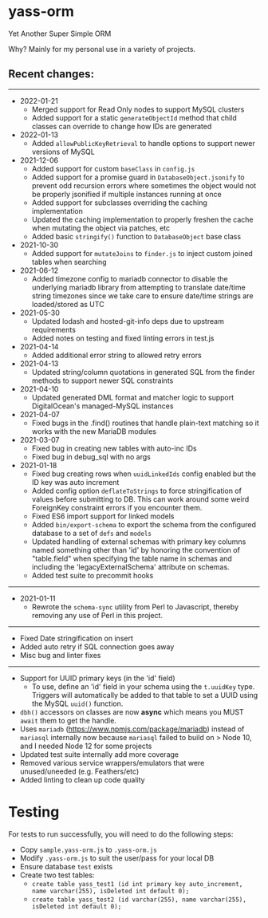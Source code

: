 # yass-orm
Yet Another Super Simple ORM

Why? Mainly for my personal use in a variety of projects.

## Recent changes:
----
* 2022-01-21
	* Merged support for Read Only nodes to support MySQL clusters
	* Added support for a static `generateObjectId` method that child classes can override to change how IDs are generated
* 2022-01-13
	* Added `allowPublicKeyRetrieval` to handle options to support newer versions of MySQL
* 2021-12-06
	* Added support for custom `baseClass` in `config.js`
	* Added support for a promise guard in `DatabaseObject.jsonify` to prevent odd recursion errors where sometimes the object would not be properly jsonified if multiple instances running at once
	* Added support for subclasses overriding the caching implementation
	* Updated the caching implementation to properly freshen the cache when mutating the object via patches, etc
	* Added basic `stringify()` function to `DatabaseObject` base class
* 2021-10-30
	* Added support for `mutateJoins` to `finder.js` to inject custom joined tables when searching
* 2021-06-12
	* Added timezone config to mariadb connector to disable the underlying mariadb library from attempting to translate date/time string timezones since we take care to ensure date/time strings are loaded/stored as UTC
* 2021-05-30
	* Updated lodash and hosted-git-info deps due to upstream requirements
	* Added notes on testing and fixed linting errors in test.js
* 2021-04-14
	* Added additional error string to allowed retry errors
* 2021-04-13
	* Updated string/column quotations in generated SQL from the finder methods to support newer SQL constraints
* 2021-04-10
	* Updated generated DML format and matcher logic to support DigitalOcean's managed-MySQL instances
* 2021-04-07
	* Fixed bugs in the .find() routines that handle plain-text matching so it works with the new MariaDB modules
* 2021-03-07
	* Fixed bug in creating new tables with auto-inc IDs
	* Fixed bug in debug_sql with no args
* 2021-01-18
	* Fixed bug creating rows when `uuidLinkedIds` config enabled but the ID key was auto increment
	* Added config option `deflateToStrings` to force stringification of values before submitting to DB. This can work around some weird ForeignKey constraint errors if you encounter them.
	* Fixed ES6 import support for linked models
	* Added `bin/export-schema` to export the schema from the configured database to a set of `defs` and `models`
	* Updated handling of external schemas with primary key columns named something other than 'id' by honoring the convention of "table.field" when specifying the table name in schemas and including the 'legacyExternalSchema' attribute on schemas.
	* Added test suite to precommit hooks

----
* 2021-01-11
	* Rewrote the `schema-sync` utility from Perl to Javascript, thereby removing any use of Perl in this project.

----
* Fixed Date stringification on insert
* Added auto retry if SQL connection goes away
* Misc bug and linter fixes

----

* Support for UUID primary keys (in the 'id' field)
	* To use, define an 'id' field in your schema using the `t.uuidKey` type. Triggers will automatically be added to that table to set a UUID using the MySQL `uuid()` function.
* `dbh()` accessors on classes are now **async** which means you MUST `await` them to get the handle.
* Uses `mariadb` (https://www.npmjs.com/package/mariadb) instead of `mariasql` internally now because `mariasql` failed to build on > Node 10, and I needed Node 12 for some projects
* Updated test suite internally add more coverage
* Removed various service wrappers/emulators that were unused/uneeded (e.g. Feathers/etc)
* Added linting to clean up code quality

# Testing

For tests to run successfully, you will need to do the following steps:

* Copy `sample.yass-orm.js` to `.yass-orm.js`
* Modify `.yass-orm.js` to suit the user/pass for your local DB
* Ensure database `test` exists
* Create two test tables:
	* `create table yass_test1 (id int primary key auto_increment, name varchar(255), isDeleted int default 0);`
	* `create table yass_test2 (id varchar(255), name varchar(255), isDeleted int default 0);`